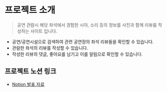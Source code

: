 # 프로젝트 소개

> 공연 관람시 해당 좌석에서 경험한 시야, 소리 등의 정보를 사진과 함께 리뷰를 작성하는 사이트 입니다.

- 공연/공연시설으로 검색하여 관련 공연장의 좌석 리뷰들을 확인할 수 있습니다.
- 관람한 좌석의 리뷰를 작성할 수 있습니다.
- 작성한 리뷰의 댓글, 좋아요를 남기고 이를 알림으로 확인할 수 있습니다.

## 프로젝트 노션 링크

- [Notion 발표 자료](https://seat-choice.notion.site/d764a0c49d364c349e5cd35da124364c)
